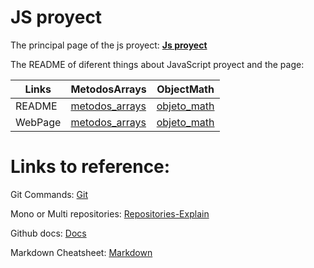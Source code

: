 # JS proyect

The principal page of the js proyect: **[Js proyect](https://marcoj18.github.io/JS.github.io/)**

The README of diferent things about JavaScript proyect and the page:

| Links | MetodosArrays | ObjectMath |
|-------|---------------|------------|
|README |[metodos_arrays](https://github.com/MarcoJ18/JS.github.io/tree/main/metodos_arrays)|[objeto_math](https://github.com/MarcoJ18/JS.github.io/tree/main/objeto_math)|
|WebPage|[metodos_arrays](https://marcoj18.github.io/JS.github.io/metodos_arrays/metodos_arrays.html)|[objeto_math](https://marcoj18.github.io/JS.github.io/objeto_math/objeto_math.html)|


# Links to reference:


Git Commands: [Git](https://bluuweb.github.io/tutorial-github/01-fundamentos/#ramas-o-branch)

Mono or Multi repositories: [Repositories-Explain](https://blog.thundra.io/mono-or-multi-repository-a-dilemma-in-the-serverless-world#:~:text=Mono-repo%20simplifies%20dependency%20management,may%20experience%20in%20mono-repo.)

Github docs: [Docs](https://docs.github.com/en/pages/getting-started-with-github-pages/configuring-a-publishing-source-for-your-github-pages-site)

Markdown Cheatsheet: [Markdown](https://www.markdownguide.org/cheat-sheet/)
